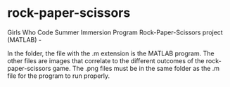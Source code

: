 # rock-paper-scissors
Girls Who Code Summer Immersion Program Rock-Paper-Scissors project (MATLAB) - 

In the folder, the file with the .m extension is the MATLAB program. The other files are images that correlate to the different outcomes of the rock-paper-scissors game.  The .png files must be in the same folder as the .m file for the program to run properly.
